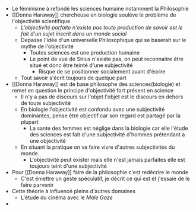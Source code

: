 - Le féminisme à refondé les sciences humaine notamment la Philosophie
- [[Donna Haraway]] chercheuse en biologie soulève le problème de l'objectivité scientifique
	- *L'objectivité parfaite n'existe pas toute production de savoir est le fait d'un sujet inscrit dans un monde social*
	- Depasse l'idée d'un universelle Philosophique qui se baserait sur le mythe de l'objectivité
		- Toutes sciences est une production humaine
		- Le point de vue de Sirius n'existe pas, on peut reconnaitre être situé et donc être teinté d'une subjectivité
			- Risque de se positionner socialement avant d'écrire
	- Tout savoir s'écrit toujours de quelque part
- [[Donna Haraway]] est de base philosophe des sciences(biologie) et remet en question le principe d'objectivité fort présent en science
	- Il n'y a pas de discours sur l'objet l'objet est le discours en dehors de toute subjectivité
	- En biologie l'objectivité est confondu avec une subjectivité dominantes, pense être objectif car son regard est partagé par la plupart
		- La sante des femmes est néglige dans la biologie car elle l'étude des sciences est fait d'une subjectivité d'hommes prétendant a une objectivité
	- En situant la pratique on va faire vivre d'autres subjectivités du monde.
		- L'objectivité peut exister mais elle n'est jamais parfaites elle est toujours teint d'une subjectivité
- Pour [[Donna Haraway]] faire de la philosophie c'est redécrire le monde
	- C'est émettre un geste spéculatif, je décrit ce qui est et j'essaie de le faire parvenir
- Cette théorie à influencé pleins d'autres domaines
	- L'étude du cinéma avec le *Male Gaze*
-